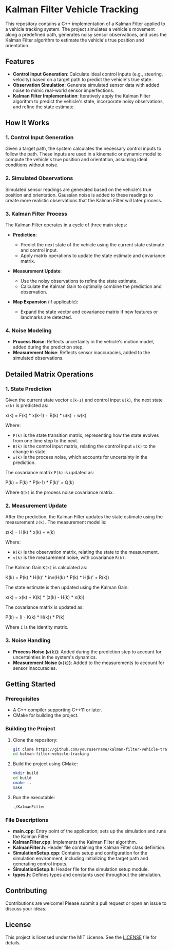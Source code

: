 # Kalman Filter Vehicle Tracking

This repository contains a C++ implementation of a Kalman Filter applied to a vehicle tracking system. The project simulates a vehicle's movement along a predefined path, generates noisy sensor observations, and uses the Kalman Filter algorithm to estimate the vehicle's true position and orientation.

## Features

- **Control Input Generation**: Calculate ideal control inputs (e.g., steering, velocity) based on a target path to predict the vehicle's true state.
- **Observation Simulation**: Generate simulated sensor data with added noise to mimic real-world sensor imperfections.
- **Kalman Filter Implementation**: Iteratively apply the Kalman Filter algorithm to predict the vehicle's state, incorporate noisy observations, and refine the state estimate.

## How It Works

### 1. Control Input Generation

Given a target path, the system calculates the necessary control inputs to follow the path. These inputs are used in a kinematic or dynamic model to compute the vehicle's true position and orientation, assuming ideal conditions without noise.

### 2. Simulated Observations

Simulated sensor readings are generated based on the vehicle's true position and orientation. Gaussian noise is added to these readings to create more realistic observations that the Kalman Filter will later process.

### 3. Kalman Filter Process

The Kalman Filter operates in a cycle of three main steps:

- **Prediction**: 
  - Predict the next state of the vehicle using the current state estimate and control input.
  - Apply matrix operations to update the state estimate and covariance matrix.

- **Measurement Update**:
  - Use the noisy observations to refine the state estimate.
  - Calculate the Kalman Gain to optimally combine the prediction and observation.

- **Map Expansion** (if applicable):
  - Expand the state vector and covariance matrix if new features or landmarks are detected.

### 4. Noise Modeling

- **Process Noise**: Reflects uncertainty in the vehicle's motion model, added during the prediction step.
- **Measurement Noise**: Reflects sensor inaccuracies, added to the simulated observations.

## Detailed Matrix Operations

### 1. State Prediction

Given the current state vector `x(k-1)` and control input `u(k)`, the next state `x(k)` is predicted as:

x(k) = F(k) * x(k-1) + B(k) * u(k) + w(k)

Where:
- `F(k)` is the state transition matrix, representing how the state evolves from one time step to the next.
- `B(k)` is the control input matrix, relating the control input `u(k)` to the change in state.
- `w(k)` is the process noise, which accounts for uncertainty in the prediction.

The covariance matrix `P(k)` is updated as:

P(k) = F(k) * P(k-1) * F(k)’ + Q(k)

Where `Q(k)` is the process noise covariance matrix.

### 2. Measurement Update

After the prediction, the Kalman Filter updates the state estimate using the measurement `z(k)`. The measurement model is:

z(k) = H(k) * x(k) + v(k)

Where:
- `H(k)` is the observation matrix, relating the state to the measurement.
- `v(k)` is the measurement noise, with covariance `R(k)`.

The Kalman Gain `K(k)` is calculated as:

K(k) = P(k) * H(k)’ * inv(H(k) * P(k) * H(k)’ + R(k))

The state estimate is then updated using the Kalman Gain:

x(k) = x(k) + K(k) * (z(k) - H(k) * x(k))

The covariance matrix is updated as:

P(k) = (I - K(k) * H(k)) * P(k)

Where `I` is the identity matrix.

### 3. Noise Handling

- **Process Noise (`w(k)`)**: Added during the prediction step to account for uncertainties in the system's dynamics.
- **Measurement Noise (`v(k)`)**: Added to the measurements to account for sensor inaccuracies.

## Getting Started

### Prerequisites

- A C++ compiler supporting C++11 or later.
- CMake for building the project.

### Building the Project

1. Clone the repository:

    ```bash
    git clone https://github.com/yourusername/kalman-filter-vehicle-tracking.git
    cd kalman-filter-vehicle-tracking
    ```

2. Build the project using CMake:

    ```bash
    mkdir build
    cd build
    cmake ..
    make
    ```

3. Run the executable:

    ```bash
    ./KalmanFilter
    ```

### File Descriptions

- **main.cpp**: Entry point of the application; sets up the simulation and runs the Kalman Filter.
- **KalmanFilter.cpp**: Implements the Kalman Filter algorithm.
- **KalmanFilter.h**: Header file containing the Kalman Filter class definition.
- **SimulationSetup.cpp**: Contains setup and configuration for the simulation environment, including initializing the target path and generating control inputs.
- **SimulationSetup.h**: Header file for the simulation setup module.
- **types.h**: Defines types and constants used throughout the simulation.

## Contributing

Contributions are welcome! Please submit a pull request or open an issue to discuss your ideas.

## License

This project is licensed under the MIT License. See the [LICENSE](LICENSE) file for details.
